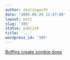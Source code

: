 ```yaml
---
author: dealingwith
date: '2005-06-29 11:47:00'
layout: post
slug: '395'
status: publish
title: '...'
wordpress_id: '395'
---
```


[Boffins create zombie dogs][1]

   [1]: http://www.news.com.au/story/0,10117,15739502-13762,00.html

